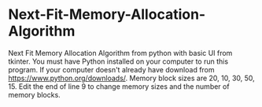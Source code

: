 # Next-Fit-Memory-Allocation-Algorithm
Next Fit Memory Allocation Algorithm from python with basic UI from tkinter.
You must have Python installed on your computer to run this program.
If your computer doesn't already have download from https://www.python.org/downloads/.
Memory block sizes are 20, 10, 30, 50, 15.
Edit the end of line 9 to change memory sizes and the number of memory blocks.

